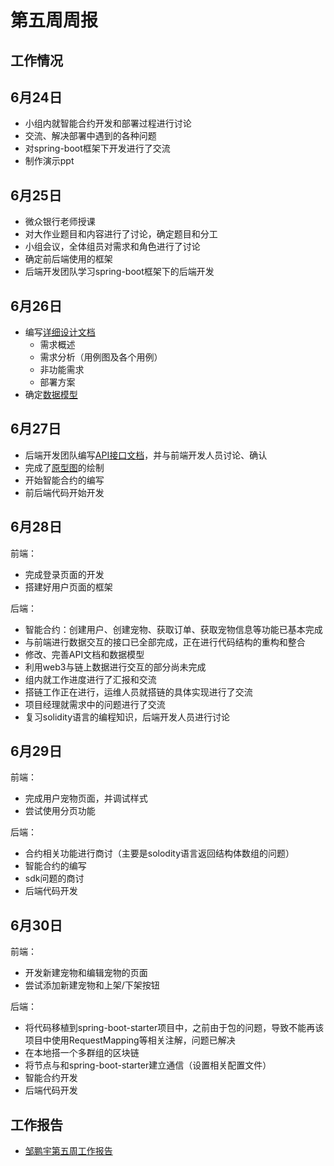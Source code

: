 # 第五周周报 

## 工作情况

## 6月24日

* 小组内就智能合约开发和部署过程进行讨论
* 交流、解决部署中遇到的各种问题
* 对spring-boot框架下开发进行了交流
* 制作演示ppt



## 6月25日

* 微众银行老师授课
* 对大作业题目和内容进行了讨论，确定题目和分工
* 小组会议，全体组员对需求和角色进行了讨论
* 确定前后端使用的框架
* 后端开发团队学习spring-boot框架下的后端开发



## 6月26日

* 编写[详细设计文档](https://github.com/2019-scut-practical-training-team/webank/blob/dev/final/doc)
  * 需求概述
  * 需求分析（用例图及各个用例）
  * 非功能需求
  * 部署方案
* 确定[数据模型](https://github.com/2019-scut-practical-training-team/webank/blob/dev/final/doc/数据模型.docx)

## 6月27日

* 后端开发团队编写[API接口文档](https://g3webank.postman.co/collections/6150471-3e50ab27-7828-4b22-9cf6-05e7ee83d393?version=latest&workspace=1cd9b014-5152-4f7f-bf6e-765e3810ac8e)，并与前端开发人员讨论、确认
* 完成了[原型图](https://github.com/2019-scut-practical-training-team/webank/tree/dev/final/doc/原型图)的绘制
* 开始智能合约的编写
* 前后端代码开始开发



## 6月28日

前端：

- 完成登录页面的开发
- 搭建好用户页面的框架

后端：

* 智能合约：创建用户、创建宠物、获取订单、获取宠物信息等功能已基本完成
* 与前端进行数据交互的接口已全部完成，正在进行代码结构的重构和整合
* 修改、完善API文档和数据模型
* 利用web3与链上数据进行交互的部分尚未完成
* 组内就工作进度进行了汇报和交流
* 搭链工作正在进行，运维人员就搭链的具体实现进行了交流
* 项目经理就需求中的问题进行了交流
* 复习solidity语言的编程知识，后端开发人员进行讨论



## 6月29日

前端：

- 完成用户宠物页面，并调试样式
- 尝试使用分页功能

后端：

* 合约相关功能进行商讨（主要是solodity语言返回结构体数组的问题）
* 智能合约的编写
* sdk问题的商讨
* 后端代码开发



## 6月30日

前端：

- 开发新建宠物和编辑宠物的页面
- 尝试添加新建宠物和上架/下架按钮

后端：

* 将代码移植到spring-boot-starter项目中，之前由于包的问题，导致不能再该项目中使用RequestMapping等相关注解，问题已解决
* 在本地搭一个多群组的区块链
* 将节点与和spring-boot-starter建立通信（设置相关配置文件）
* 智能合约开发
* 后端代码开发





## 工作报告

* [邹鹏宇第五周工作报告](https://github.com/2019-scut-practical-training-team/webank/blob/dev/day3/邹鹏宇/weekly_report5.md)
